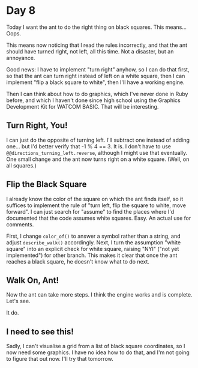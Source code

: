 # Day 8

Today I want the ant to do the right thing on black squares. This means... Oops.

This means now noticing that I read the rules incorrectly, and that the ant should have turned right, not left, all this time. Not a disaster, but an annoyance.

Good news: I have to implement "turn right" anyhow, so I can do that first, so that the ant can turn right instead of left on a white square, then I can implement "flip a black square to white", then I'll have a working engine.

Then I can think about how to do graphics, which I've never done in Ruby before, and which I haven't done since high school using the Graphics Development Kit for WATCOM BASIC. That will be interesting.

## Turn Right, You!

I can just do the opposite of turning left. I'll subtract one instead of adding one... but I'd better verify that -1 % 4 == 3. It is. I don't have to use `@@directions_turning_left.reverse`, although I might use that eventually. One small change and the ant now turns right on a white square. (Well, on all squares.)

## Flip the Black Square

I already know the color of the square on which the ant finds itself, so it suffices to implement the rule of "turn left, flip the square to white, move forward". I can just search for "assume" to find the places where I'd documented that the code assumes white squares. Easy. An actual use for comments.

First, I change `color_of()` to answer a symbol rather than a string, and adjust `describe_walk()` accordingly. Next, I turn the assumption "white square" into an explicit check for white square, raising "NYI" ("not yet implemented") for other branch. This makes it clear that once the ant reaches a black square, he doesn't know what to do next.

## Walk On, Ant!

Now the ant can take more steps. I think the engine works and is complete. Let's see.

It do.

## I need to see this!

Sadly, I can't visualise a grid from a list of black square coordinates, so I now need some graphics. I have no idea how to do that, and I'm not going to figure that out now. I'll try that tomorrow.

